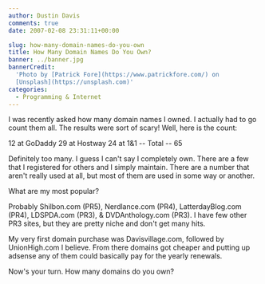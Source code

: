 ```yaml
---
author: Dustin Davis
comments: true
date: 2007-02-08 23:31:11+00:00

slug: how-many-domain-names-do-you-own
title: How Many Domain Names Do You Own?
banner: ../banner.jpg
bannerCredit:
  'Photo by [Patrick Fore](https://www.patrickfore.com/) on
  [Unsplash](https://unsplash.com)'
categories:
  - Programming & Internet
---
```


I was recently asked how many domain names I owned. I actually had to go count
them all. The results were sort of scary! Well, here is the count:

12 at GoDaddy 29 at Hostway 24 at 1&1 -- Total -- 65

Definitely too many. I guess I can't say I completely own. There are a few that
I registered for others and I simply maintain. There are a number that aren't
really used at all, but most of them are used in some way or another.

What are my most popular?

Probably Shilbon.com (PR5), Nerdlance.com (PR4), LatterdayBlog.com (PR4),
LDSPDA.com (PR3), & DVDAnthology.com (PR3). I have few other PR3 sites, but they
are pretty niche and don't get many hits.

My very first domain purchase was Davisvillage.com, followed by UnionHigh.com I
believe. From there domains got cheaper and putting up adsense any of them could
basically pay for the yearly renewals.

Now's your turn. How many domains do you own?
